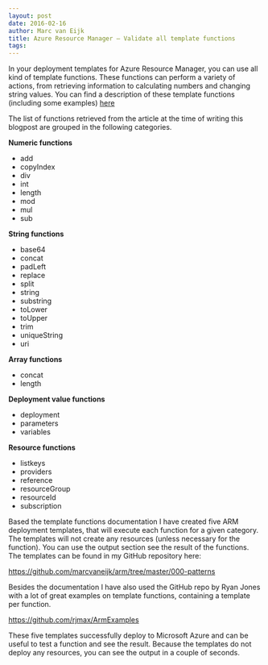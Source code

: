 ```yaml
---
layout: post
date: 2016-02-16
author: Marc van Eijk
title: Azure Resource Manager – Validate all template functions
tags:
---
```

In your deployment templates for Azure Resource Manager, you can use all kind of template functions. These functions can perform a variety of actions, from retrieving information to calculating numbers and changing string values. You can find a description of these template functions (including some examples) [here](https://azure.microsoft.com/en-us/documentation/articles/resource-group-template-functions/)

The list of functions retrieved from the article at the time of writing this blogpost are grouped in the following categories.

**Numeric functions**

- add
- copyIndex
- div
- int
- length
- mod
- mul
- sub

**String functions**

- base64
- concat
- padLeft
- replace
- split
- string
- substring
- toLower
- toUpper
- trim
- uniqueString
- uri

**Array functions**

- concat
- length

**Deployment value functions**

- deployment
- parameters
- variables

**Resource functions**

- listkeys
- providers
- reference
- resourceGroup
- resourceId
- subscription

Based the template functions documentation I have created five ARM deployment templates, that will execute each function for a given category. The templates will not create any resources (unless necessary for the function). You can use the output section see the result of the functions. The templates can be found in my GitHub repository here:

<https://github.com/marcvaneijk/arm/tree/master/000-patterns>

Besides the documentation I have also used the GitHub repo by Ryan Jones with a lot of great examples on template functions, containing a template per function.

<https://github.com/rjmax/ArmExamples>

These five templates successfully deploy to Microsoft Azure and can be useful to test a function and see the result. Because the templates do not deploy any resources, you can see the output in a couple of seconds.
